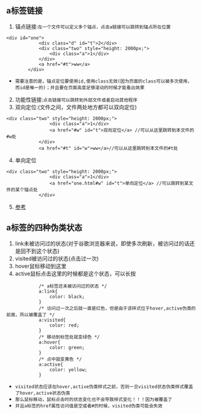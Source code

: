 ## a标签链接
1. 锚点链接:`在一个文件可以定义多个锚点，点击a链接可以跳转到锚点所在位置`
```
<div id="one">
			<div class="d" id="t">2</div>
			<div class="two" style="height: 2000px;">
				<div class="a">1</div>
			</div>
			<a href="#t">ww</a>
		</div>
```
* `需要注意的是，锚点定位要使用id,使用class无效(因为页面的class可以被多次使用，而id是唯一的)；并且要在页面高度足够滚动的时候才能看出效果`
2. 功能性链接:`点击链接可以跳转到外部文件或者启动其他程序`
3. 双向定位:(文件之间，文件两处地方都可以双向定位)
```
<div class="two" style="height: 2000px;">
				<div class="a">1</div>
				<a href="#w" id="t">双向定位</a> //可以从这里跳转到本文件的#w处
			</div>
			<a href="#t" id="w">ww</a>//可以从这里跳转到本文件的#t处
```
4. 单向定位
```
<div class="two" style="height: 2000px;">
				<div class="a">1</div>
				<a href="one.html#w" id="t">单向定位</a> //可以跳转到某文件的某个锚点处
			</div>
```
5. [参考](https://blog.csdn.net/cccdf_jjj/article/details/80930148)

## a标签的四种伪类状态
1. link未被访问过的状态(对于谷歌浏览器来说，即使多次刷新，被访问过的话还是回不到这个状态)
2. visited被访问过的状态(点击过一次)
3. hover鼠标移动到这里
4. active鼠标点击这里的时候都是这个状态，可以长按
```
			/* a标签还未被访问过的状态 */
			a:link{
				color: black;
			}
			/* 访问过一次之后就一直是红色，但是由于该样式位于hover,active伪类的前面，所以被覆盖了 */
			a:visited{
				color: red;
			}
			/* 移动到标签处就变绿色 */
			a:hover{
				color: green;
			}
			/* 点中就变黄色 */
			a:active{
				color: yellow;
			}
```
* `visited状态应该在hover,active伪类样式之前，否则一旦visited状态伪类样式覆盖了hover,active状态伪类`
* `那么鼠标移动，鼠标点击时的状态变化也不会导致样式变化！！！因为被覆盖了`
* `并且a标签的href属性访问值是空或者#的时候，visited伪类可能会失效`
